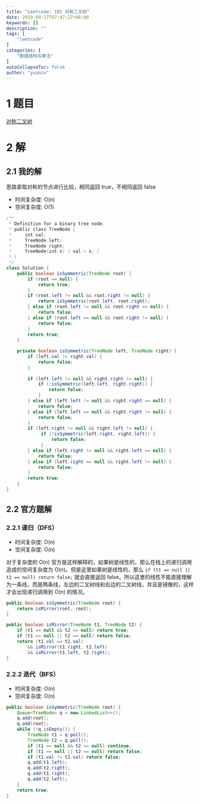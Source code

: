 ```yaml
---
title: "Leetcode: 101 对称二叉树"
date: 2019-09-17T07:47:27+08:00
keywords: []
description: ""
tags: [
    "leetcode"
]
categories: [
    "数据结构与算法"
]
autoCollapseToc: false
author: "yuanzx"
---
```


# 1 题目

[对称二叉树](https://leetcode-cn.com/problems/symmetric-tree/)

# 2 解

## 2.1 我的解

思路拿取对称的节点进行比较，相同返回 true，不相同返回 false

- 时间复杂度: O(n)
- 空间复杂度: O(1)

```java
/**
 * Definition for a binary tree node.
 * public class TreeNode {
 *     int val;
 *     TreeNode left;
 *     TreeNode right;
 *     TreeNode(int x) { val = x; }
 * }
 */
class Solution {
    public boolean isSymmetric(TreeNode root) {
        if (root == null) {
            return true;
        }
        if (root.left != null && root.right != null) {
            return isSymmetric(root.left, root.right);
        } else if (root.left != null && root.right == null) {
            return false;
        } else if (root.left == null && root.right != null) {
            return false;
        } 
        return true;
    }
    
    private boolean isSymmetric(TreeNode left, TreeNode right) {
        if (left.val != right.val) {
            return false;
        }
        
        if (left.left != null && right.right != null) {
            if (!isSymmetric(left.left, right.right)) {
                return false;
            }
        } else if (left.left != null && right.right == null) {
            return false;
        } else if (left.left == null && right.right != null) {
            return false;
        }
        if (left.right != null && right.left != null) {
             if (!isSymmetric(left.right, right.left)) {
                 return false;
             }
        } else if (left.right != null && right.left == null) {
            return false;
        } else if (left.right == null && right.left != null) {
            return false;
        }
        return true;
    }
}
```

## 2.2 官方题解

### 2.2.1 递归（DFS）

- 时间复杂度: O(n)
- 空间复杂度: O(n)

对于复杂度的 O(n) 官方是这样解释的，如果树是线性的，那么在栈上的递归调用造成的空间复杂度为 O(n)。但是这里如果树是线性的，那么 `if (t1 == null || t2 == null) return false;` 就会直接返回 false。所以这里的线性不能直接理解为一条线，而是两条线，左边的二叉树线和右边的二叉树线，并且是镜像的，这样才会出现递归调用到 O(n) 的情况。

```java
public boolean isSymmetric(TreeNode root) {
    return isMirror(root, root);
}

public boolean isMirror(TreeNode t1, TreeNode t2) {
    if (t1 == null && t2 == null) return true;
    if (t1 == null || t2 == null) return false;
    return (t1.val == t2.val)
        && isMirror(t1.right, t2.left)
        && isMirror(t1.left, t2.right);
}
```

### 2.2.2 迭代（BFS）

- 时间复杂度: O(n)
- 空间复杂度: O(n)

```java
public boolean isSymmetric(TreeNode root) {
    Queue<TreeNode> q = new LinkedList<>();
    q.add(root);
    q.add(root);
    while (!q.isEmpty()) {
        TreeNode t1 = q.poll();
        TreeNode t2 = q.poll();
        if (t1 == null && t2 == null) continue;
        if (t1 == null || t2 == null) return false;
        if (t1.val != t2.val) return false;
        q.add(t1.left);
        q.add(t2.right);
        q.add(t1.right);
        q.add(t2.left);
    }
    return true;
}
```